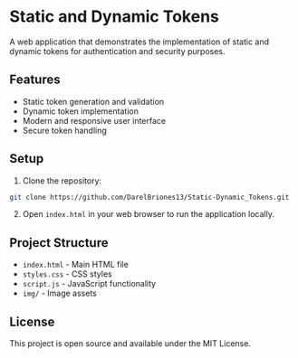 # Static and Dynamic Tokens

A web application that demonstrates the implementation of static and dynamic tokens for authentication and security purposes.

## Features

- Static token generation and validation
- Dynamic token implementation
- Modern and responsive user interface
- Secure token handling

## Setup

1. Clone the repository:
```bash
git clone https://github.com/DarelBriones13/Static-Dynamic_Tokens.git
```

2. Open `index.html` in your web browser to run the application locally.

## Project Structure

- `index.html` - Main HTML file
- `styles.css` - CSS styles
- `script.js` - JavaScript functionality
- `img/` - Image assets

## License

This project is open source and available under the MIT License. 